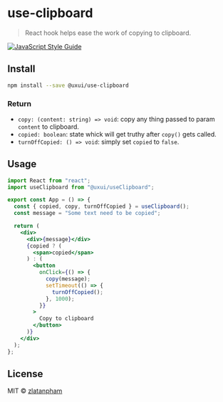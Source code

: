 # use-clipboard

> React hook helps ease the work of copying to clipboard.

[![JavaScript Style Guide](https://img.shields.io/badge/code_style-standard-brightgreen.svg)](https://standardjs.com)

## Install

```bash
npm install --save @uxui/use-clipboard
```

### Return

- `copy: (content: string) => void`: copy any thing passed to param `content` to clipboard.
- `copied: boolean`: state whick will get truthy after `copy()` gets called.
- `turnOffCopied: () => void`: simply set `copied` to `false`.

## Usage

```jsx
import React from "react";
import useClipboard from "@uxui/useClipboard";

export const App = () => {
  const { copied, copy, turnOffCopied } = useClipboard();
  const message = "Some text need to be copied";

  return (
    <div>
      <div>{message}</div>
      {copied ? (
        <span>copied</span>
      ) : (
        <button
          onClick={() => {
            copy(message);
            setTimeout(() => {
              turnOffCopied();
            }, 1000);
          }}
        >
          Copy to clipboard
        </button>
      )}
    </div>
  );
};
```

## License

MIT © [zlatanpham](https://github.com/zlatanpham)
